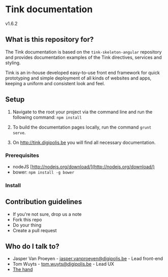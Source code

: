 # Tink documentation

v1.6.2

## What is this repository for?

The Tink documentation is based on the `tink-skeleton-angular` repository and provides documentation examples of the Tink directives, services and styling.

Tink is an in-house developed easy-to-use front end framework for quick prototyping and simple deployment of all kinds of websites and apps, keeping a uniform and consistent look and feel.

## Setup

1. Navigate to the root your project via the command line and run the following command: `npm install`

2. To build the documentation pages locally, run the command `grunt serve`.

3. On http://tink.digipolis.be you will find all necessary documentation.

### Prerequisites

* nodeJS [http://nodejs.org/download/](http://nodejs.org/download/)
* bower: `npm install -g bower`

### Install

## Contribution guidelines

* If you're not sure, drop us a note
* Fork this repo
* Do your thing
* Create a pull request

## Who do I talk to?

* Jasper Van Proeyen - jasper.vanproeyen@digipolis.be - Lead front-end
* Tom Wuyts - tom.wuyts@digipolis.be - Lead UX
* [The hand](https://www.youtube.com/watch?v=_O-QqC9yM28)

